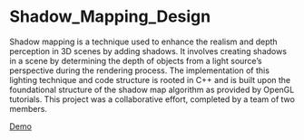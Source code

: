 # Shadow_Mapping_Design 
Shadow mapping is a technique used to enhance the realism and depth perception in 3D scenes by adding shadows. It involves creating shadows in a scene by determining the depth of objects from a light source’s perspective during the rendering process. The implementation of this lighting technique and code structure is rooted in C++ and is built upon the foundational structure of the shadow map algorithm as provided by OpenGL tutorials. This project was a collaborative effort, completed by a team of two members.

[Demo](https://youtu.be/Vy1LIluXdNc)
